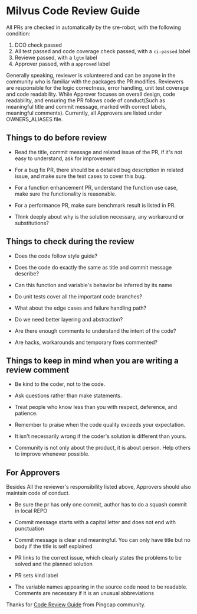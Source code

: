 # Milvus Code Review Guide

All PRs are checked in automatically by the sre-robot, with the following condition:

1. DCO check passed
2. All test passed and code coverage check passed, with a `ci-passed` label
3. Reviewe passed, with a `lgtm` label
4. Approver passed, with a `approved` label

Generally speaking, reviewer is volunteered and can be anyone in the community who is familiar with the packages the PR modifies.
Reviewers are responsible for the logic correctness, error handling, unit test coverage and code readability.
While Approver focuses on overall design, code readability, and ensuring the PR follows code of
conduct(Such as meaningful title and commit message, marked with correct labels, meaningful comments). Currently,
all Approvers are listed under OWNERS_ALIASES file.

## Things to do before review

- Read the title, commit message and related issue of the PR, if it's not easy to understand, ask for improvement

- For a bug fix PR, there should be a detailed bug description in related issue, and make sure the test cases to cover this bug.

- For a function enhancement PR, understand the function use case, make sure the functionality is reasonable.

- For a performance PR, make sure benchmark result is listed in PR.

- Think deeply about why is the solution necessary, any workaround or substitutions?

## Things to check during the review

- Does the code follow style guide?

- Does the code do exactly the same as title and commit message describe?

- Can this function and variable's behavior be inferred by its name

- Do unit tests cover all the important code branches?

- What about the edge cases and failure handling path?

- Do we need better layering and abstraction?

- Are there enough comments to understand the intent of the code?

- Are hacks, workarounds and temporary fixes commented?

## Things to keep in mind when you are writing a review comment

- Be kind to the coder, not to the code.

- Ask questions rather than make statements.

- Treat people who know less than you with respect, deference, and patience.

- Remember to praise when the code quality exceeds your expectation.

- It isn't necessarily wrong if the coder's solution is different than yours.

- Community is not only about the product, it is about person. Help others to improve whenever possible.

## For Approvers

Besides All the reviewer's responsibility listed above, Approvers should also maintain code of conduct.

- Be sure the pr has only one commit, author has to do a squash commit in local REPO

- Commit message starts with a capital letter and does not end with punctuation

- Commit message is clear and meaningful. You can only have title but no body if the title is self explained

- PR links to the correct issue, which clearly states the problems to be solved and the planned solution

- PR sets kind label

- The variable names appearing in the source code need to be readable. Comments are necessary if it is an unusual abbreviations

Thanks for [Code Review Guide](https://github.com/pingcap/tidb/blob/master/code_review_guide.md) from Pingcap community.
